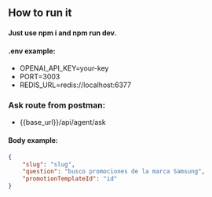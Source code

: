 ## How to run it

#### Just use npm i and npm run dev.

#### .env example:

- OPENAI_API_KEY=your-key
- PORT=3003
- REDIS_URL=redis://localhost:6377

### Ask route from postman:

- {{base_url}}/api/agent/ask

#### Body example:

```json
{   
    "slug": "slug",
	"question": "busco promociones de la marca Samsung",
    "promotionTemplateId": "id"
}